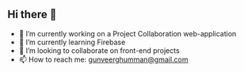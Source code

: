 ## Hi there 👋

- 🔭 I’m currently working on a Project Collaboration web-application
- 🌱 I’m currently learning Firebase
- 👯 I’m looking to collaborate on front-end projects 
- 📫 How to reach me: gunveerghumman@gmail.com

